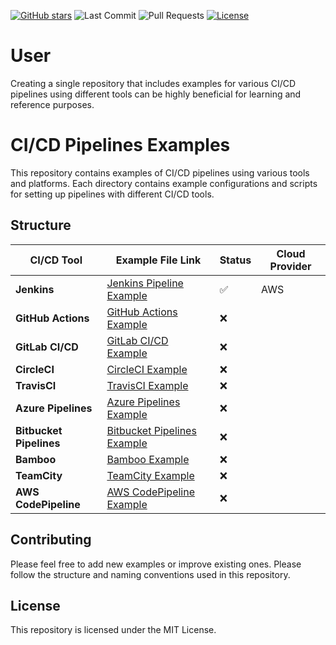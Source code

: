 [![GitHub stars](https://img.shields.io/github/stars/Dharma-09/CI-CD-pipelines-examples)](https://github.com/Dharma-09/CI-CD-pipelines-examples/stargazers)
![Last Commit](https://img.shields.io/github/last-commit/Dharma-09/CI-CD-pipelines-examples)
![Pull Requests](https://img.shields.io/github/issues-pr-raw/Dharma-09/CI-CD-pipelines-examples)
[![License](https://img.shields.io/github/license/Dharma-09/CI-CD-pipelines-examples)](https://github.com/Dharma-09/CI-CD-pipelines-examples/blob/master/LICENSE)

# User
Creating a single repository that includes examples for various CI/CD pipelines using different tools can be highly beneficial for learning and reference purposes.


# CI/CD Pipelines Examples
This repository contains examples of CI/CD pipelines using various tools and platforms. Each directory contains example configurations and scripts for setting up pipelines with different CI/CD tools.

## Structure

| CI/CD Tool              | Example File Link                                                | Status | Cloud Provider |
|-------------------------|------------------------------------------------------------------|--------|----------------|
| **Jenkins**             | [Jenkins Pipeline Example](./Jenkins/README.md)                  | ✅     |      AWS       |
| **GitHub Actions**      | [GitHub Actions Example](./GitHub_Actions/README.md)             | ❌     ||
| **GitLab CI/CD**        | [GitLab CI/CD Example](./GitLab_CI_CD/README.md)                 | ❌     ||
| **CircleCI**            | [CircleCI Example](./CircleCI/README.md)                         | ❌     ||
| **TravisCI**            | [TravisCI Example](./TravisCI/README.md)                         | ❌     ||
| **Azure Pipelines**     | [Azure Pipelines Example](./Azure_Pipelines/README.md)           | ❌     ||
| **Bitbucket Pipelines** | [Bitbucket Pipelines Example](./Bitbucket_Pipelines/README.md)   | ❌     ||
| **Bamboo**              | [Bamboo Example](./Bamboo/README.md)                             | ❌     ||
| **TeamCity**            | [TeamCity Example](./TeamCity/README.md)                         | ❌     ||
| **AWS CodePipeline**    | [AWS CodePipeline Example](./AWS_CodePipeline/README.md)         | ❌     ||

## Contributing

Please feel free to add new examples or improve existing ones. Please follow the structure and naming conventions used in this repository.

## License

This repository is licensed under the MIT License.

